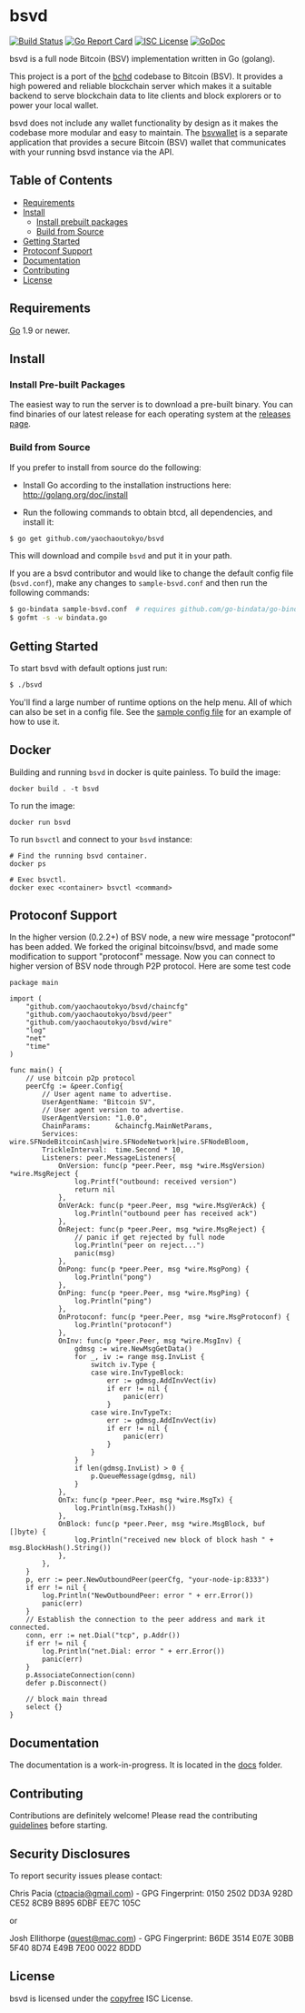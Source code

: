 bsvd
====
[![Build Status](https://travis-ci.org/yaochaoutokyo/bsvd.png?branch=master)](https://travis-ci.org/yaochaoutokyo/bsvd)
[![Go Report Card](https://goreportcard.com/badge/github.com/yaochaoutokyo/bsvd)](https://goreportcard.com/report/github.com/yaochaoutokyo/bsvd)
[![ISC License](http://img.shields.io/badge/license-ISC-blue.svg)](http://copyfree.org)
[![GoDoc](https://img.shields.io/badge/godoc-reference-blue.svg)](http://godoc.org/github.com/yaochaoutokyo/bsvd)

bsvd is a full node Bitcoin (BSV) implementation written in Go (golang).

This project is a port of the [bchd](https://github.com/gcash/bchd) codebase to Bitcoin (BSV). It provides a high powered
and reliable blockchain server which makes it a suitable backend to serve blockchain data to lite clients and block explorers
or to power your local wallet.

bsvd does not include any wallet functionality by design as it makes the codebase more modular and easy to maintain. 
The [bsvwallet](https://github.com/yaochaoutokyo/bsvwallet) is a separate application that provides a secure Bitcoin (BSV) wallet 
that communicates with your running bsvd instance via the API.

## Table of Contents

- [Requirements](#requirements)
- [Install](#install)
  - [Install prebuilt packages](#install-pre-built-packages)
  - [Build from Source](#build-from-source)
- [Getting Started](#getting-started)
- [Protoconf Support](#protoconf-support)
- [Documentation](#documentation)
- [Contributing](#contributing)
- [License](#license)

## Requirements

[Go](http://golang.org) 1.9 or newer.

## Install

### Install Pre-built Packages

The easiest way to run the server is to download a pre-built binary. You can find binaries of our latest release for each operating system at the [releases page](https://github.com/yaochaoutokyo/bsvd/releases).

### Build from Source

If you prefer to install from source do the following:

- Install Go according to the installation instructions here:
  http://golang.org/doc/install

- Run the following commands to obtain btcd, all dependencies, and install it:

```bash
$ go get github.com/yaochaoutokyo/bsvd
```

This will download and compile `bsvd` and put it in your path.

If you are a bsvd contributor and would like to change the default config file (`bsvd.conf`), make any changes to `sample-bsvd.conf` and then run the following commands:

```bash
$ go-bindata sample-bsvd.conf  # requires github.com/go-bindata/go-bindata/
$ gofmt -s -w bindata.go
```

## Getting Started

To start bsvd with default options just run:

```bash
$ ./bsvd
```

You'll find a large number of runtime options on the help menu. All of which can also be set in a config file.
See the [sample config file](https://github.com/yaochaoutokyo/bsvd/blob/master/sample-bsvd.conf) for an example of how to use it.

## Docker

Building and running `bsvd` in docker is quite painless. To build the image:

```
docker build . -t bsvd
```

To run the image:

```
docker run bsvd
```

To run `bsvctl` and connect to your `bsvd` instance:

```
# Find the running bsvd container.
docker ps

# Exec bsvctl.
docker exec <container> bsvctl <command>
```

## Protoconf Support

In the higher version (0.2.2+) of BSV node, a new wire message "protoconf" has been added. We forked the original bitcoinsv/bsvd, and made some modification to support "protoconf" message. Now you can connect to higher version of BSV node through P2P protocol. Here are some test code

```
package main

import (
	"github.com/yaochaoutokyo/bsvd/chaincfg"
	"github.com/yaochaoutokyo/bsvd/peer"
	"github.com/yaochaoutokyo/bsvd/wire"
	"log"
	"net"
	"time"
)

func main() {
	// use bitcoin p2p protocol
	peerCfg := &peer.Config{
		// User agent name to advertise.
		UserAgentName: "Bitcoin SV",
		// User agent version to advertise.
		UserAgentVersion: "1.0.0",
		ChainParams:      &chaincfg.MainNetParams,
		Services:         wire.SFNodeBitcoinCash|wire.SFNodeNetwork|wire.SFNodeBloom,
		TrickleInterval:  time.Second * 10,
		Listeners: peer.MessageListeners{
			OnVersion: func(p *peer.Peer, msg *wire.MsgVersion) *wire.MsgReject {
				log.Printf("outbound: received version")
				return nil
			},
			OnVerAck: func(p *peer.Peer, msg *wire.MsgVerAck) {
				log.Println("outbound peer has received ack")
			},
			OnReject: func(p *peer.Peer, msg *wire.MsgReject) {
				// panic if get rejected by full node
				log.Println("peer on reject...")
				panic(msg)
			},
			OnPong: func(p *peer.Peer, msg *wire.MsgPong) {
				log.Println("pong")
			},
			OnPing: func(p *peer.Peer, msg *wire.MsgPing) {
				log.Println("ping")
			},
			OnProtoconf: func(p *peer.Peer, msg *wire.MsgProtoconf) {
				log.Println("protoconf")
			},
			OnInv: func(p *peer.Peer, msg *wire.MsgInv) {
				gdmsg := wire.NewMsgGetData()
				for _, iv := range msg.InvList {
					switch iv.Type {
					case wire.InvTypeBlock:
						err := gdmsg.AddInvVect(iv)
						if err != nil {
							panic(err)
						}
					case wire.InvTypeTx:
						err := gdmsg.AddInvVect(iv)
						if err != nil {
							panic(err)
						}
					}
				}
				if len(gdmsg.InvList) > 0 {
					p.QueueMessage(gdmsg, nil)
				}
			},
			OnTx: func(p *peer.Peer, msg *wire.MsgTx) {
				log.Println(msg.TxHash())
			},
			OnBlock: func(p *peer.Peer, msg *wire.MsgBlock, buf []byte) {
				log.Println("received new block of block hash " + msg.BlockHash().String())
			},
		},
	}
	p, err := peer.NewOutboundPeer(peerCfg, "your-node-ip:8333")
	if err != nil {
		log.Println("NewOutboundPeer: error " + err.Error())
		panic(err)
	}
	// Establish the connection to the peer address and mark it connected.
	conn, err := net.Dial("tcp", p.Addr())
	if err != nil {
		log.Println("net.Dial: error " + err.Error())
		panic(err)
	}
	p.AssociateConnection(conn)
	defer p.Disconnect()

	// block main thread
	select {}
}
```

## Documentation

The documentation is a work-in-progress.  It is located in the [docs](https://github.com/yaochaoutokyo/bsvd/tree/master/docs) folder.

## Contributing

Contributions are definitely welcome! Please read the contributing [guidelines](https://github.com/yaochaoutokyo/bsvd/blob/master/docs/code_contribution_guidelines.md) before starting.

## Security Disclosures

To report security issues please contact:

Chris Pacia (ctpacia@gmail.com) - GPG Fingerprint: 0150 2502 DD3A 928D CE52 8CB9 B895 6DBF EE7C 105C

or

Josh Ellithorpe (quest@mac.com) - GPG Fingerprint: B6DE 3514 E07E 30BB 5F40  8D74 E49B 7E00 0022 8DDD 

## License

bsvd is licensed under the [copyfree](http://copyfree.org) ISC License.
